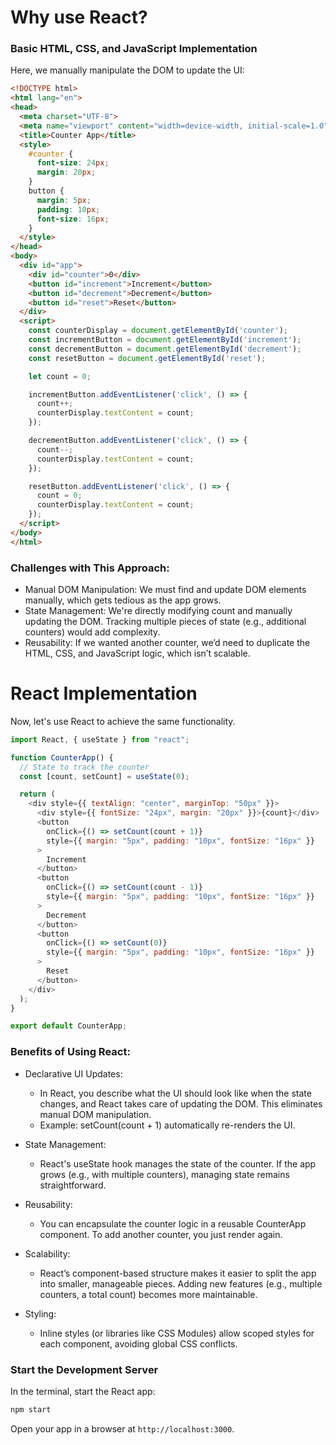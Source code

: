 # Why use React?

### Basic HTML, CSS, and JavaScript Implementation

Here, we manually manipulate the DOM to update the UI:

```html
<!DOCTYPE html>
<html lang="en">
<head>
  <meta charset="UTF-8">
  <meta name="viewport" content="width=device-width, initial-scale=1.0">
  <title>Counter App</title>
  <style>
    #counter {
      font-size: 24px;
      margin: 20px;
    }
    button {
      margin: 5px;
      padding: 10px;
      font-size: 16px;
    }
  </style>
</head>
<body>
  <div id="app">
    <div id="counter">0</div>
    <button id="increment">Increment</button>
    <button id="decrement">Decrement</button>
    <button id="reset">Reset</button>
  </div>
  <script>
    const counterDisplay = document.getElementById('counter');
    const incrementButton = document.getElementById('increment');
    const decrementButton = document.getElementById('decrement');
    const resetButton = document.getElementById('reset');

    let count = 0;

    incrementButton.addEventListener('click', () => {
      count++;
      counterDisplay.textContent = count;
    });

    decrementButton.addEventListener('click', () => {
      count--;
      counterDisplay.textContent = count;
    });

    resetButton.addEventListener('click', () => {
      count = 0;
      counterDisplay.textContent = count;
    });
  </script>
</body>
</html>
```

### Challenges with This Approach:

- Manual DOM Manipulation: We must find and update DOM elements manually, which gets tedious as the app grows.
- State Management: We're directly modifying count and manually updating the DOM. Tracking multiple pieces of state (e.g., additional counters) would add complexity.
- Reusability: If we wanted another counter, we’d need to duplicate the HTML, CSS, and JavaScript logic, which isn’t scalable.

# React Implementation

Now, let's use React to achieve the same functionality.

```javascript
import React, { useState } from "react";

function CounterApp() {
  // State to track the counter
  const [count, setCount] = useState(0);

  return (
    <div style={{ textAlign: "center", marginTop: "50px" }}>
      <div style={{ fontSize: "24px", margin: "20px" }}>{count}</div>
      <button
        onClick={() => setCount(count + 1)}
        style={{ margin: "5px", padding: "10px", fontSize: "16px" }}
      >
        Increment
      </button>
      <button
        onClick={() => setCount(count - 1)}
        style={{ margin: "5px", padding: "10px", fontSize: "16px" }}
      >
        Decrement
      </button>
      <button
        onClick={() => setCount(0)}
        style={{ margin: "5px", padding: "10px", fontSize: "16px" }}
      >
        Reset
      </button>
    </div>
  );
}

export default CounterApp;
```

### Benefits of Using React:

- Declarative UI Updates:

  - In React, you describe what the UI should look like when the state changes, and React takes care of updating the DOM. This eliminates manual DOM manipulation.
  - Example: setCount(count + 1) automatically re-renders the UI.

- State Management:

  - React's useState hook manages the state of the counter. If the app grows (e.g., with multiple counters), managing state remains straightforward.

- Reusability:

  - You can encapsulate the counter logic in a reusable CounterApp component. To add another counter, you just render <CounterApp /> again.

- Scalability:

  - React’s component-based structure makes it easier to split the app into smaller, manageable pieces. Adding new features (e.g., multiple counters, a total count) becomes more maintainable.

- Styling:

  - Inline styles (or libraries like CSS Modules) allow scoped styles for each component, avoiding global CSS conflicts.

### Start the Development Server

In the terminal, start the React app:

```bash
npm start
```
Open your app in a browser at `http://localhost:3000`.
